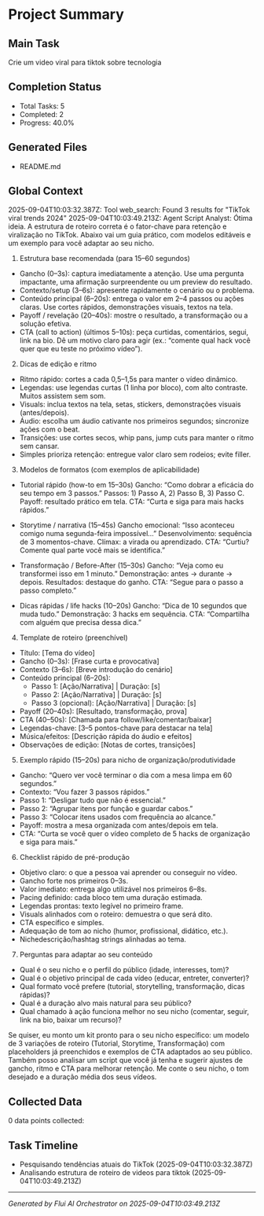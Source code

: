 # Project Summary

## Main Task
Crie um video viral para tiktok sobre tecnologia

## Completion Status
- Total Tasks: 5
- Completed: 2
- Progress: 40.0%

## Generated Files
- README.md

## Global Context

2025-09-04T10:03:32.387Z: Tool web_search: Found 3 results for "TikTok viral trends 2024"
2025-09-04T10:03:49.213Z: Agent Script Analyst: Ótima ideia. A estrutura de roteiro correta é o fator-chave para retenção e viralização no TikTok. Abaixo vai um guia prático, com modelos editáveis e um exemplo para você adaptar ao seu nicho.

1) Estrutura base recomendada (para 15–60 segundos)
- Gancho (0–3s): captura imediatamente a atenção. Use uma pergunta impactante, uma afirmação surpreendente ou um preview do resultado.
- Contexto/setup (3–6s): apresente rapidamente o cenário ou o problema.
- Conteúdo principal (6–20s): entrega o valor em 2–4 passos ou ações claras. Use cortes rápidos, demonstrações visuais, textos na tela.
- Payoff / revelação (20–40s): mostre o resultado, a transformação ou a solução efetiva.
- CTA (call to action) (últimos 5–10s): peça curtidas, comentários, segui, link na bio. Dê um motivo claro para agir (ex.: “comente qual hack você quer que eu teste no próximo vídeo”).

2) Dicas de edição e ritmo
- Ritmo rápido: cortes a cada 0,5–1,5s para manter o vídeo dinâmico.
- Legendas: use legendas curtas (1 linha por bloco), com alto contraste. Muitos assistem sem som.
- Visuals: inclua textos na tela, setas, stickers, demonstrações visuais (antes/depois).
- Áudio: escolha um áudio cativante nos primeiros segundos; sincronize ações com o beat.
- Transições: use cortes secos, whip pans, jump cuts para manter o ritmo sem cansar.
- Simples prioriza retenção: entregue valor claro sem rodeios; evite filler.

3) Modelos de formatos (com exemplos de aplicabilidade)
- Tutorial rápido (how-to em 15–30s)
  Gancho: “Como dobrar a eficácia do seu tempo em 3 passos.”
  Passos: 1) Passo A, 2) Passo B, 3) Passo C.
  Payoff: resultado prático em tela.
  CTA: “Curta e siga para mais hacks rápidos.”

- Storytime / narrativa (15–45s)
  Gancho emocional: “Isso aconteceu comigo numa segunda-feira impossível…”
  Desenvolvimento: sequência de 3 momentos-chave.
  Clímax: a virada ou aprendizado.
  CTA: “Curtiu? Comente qual parte você mais se identifica.”

- Transformação / Before-After (15–30s)
  Gancho: “Veja como eu transformei isso em 1 minuto.”
  Demonstração: antes → durante → depois.
  Resultados: destaque do ganho.
  CTA: “Segue para o passo a passo completo.”

- Dicas rápidas / life hacks (10–20s)
  Gancho: “Dica de 10 segundos que muda tudo.”
  Demonstração: 3 hacks em sequência.
  CTA: “Compartilha com alguém que precisa dessa dica.”

4) Template de roteiro (preenchível)
- Título: [Tema do vídeo]
- Gancho (0–3s): [Frase curta e provocativa]
- Contexto (3–6s): [Breve introdução do cenário]
- Conteúdo principal (6–20s):
  - Passo 1: [Ação/Narrativa] | Duração: [s]
  - Passo 2: [Ação/Narrativa] | Duração: [s]
  - Passo 3 (opcional): [Ação/Narrativa] | Duração: [s]
- Payoff (20–40s): [Resultado, transformação, prova]
- CTA (40–50s): [Chamada para follow/like/comentar/baixar]
- Legendas-chave: [3–5 pontos-chave para destacar na tela]
- Música/efeitos: [Descrição rápida do áudio e efeitos]
- Observações de edição: [Notas de cortes, transições]

5) Exemplo rápido (15–20s) para nicho de organização/produtividade
- Gancho: “Quero ver você terminar o dia com a mesa limpa em 60 segundos.”
- Contexto: “Vou fazer 3 passos rápidos.”
- Passo 1: “Desligar tudo que não é essencial.”
- Passo 2: “Agrupar itens por função e guardar cabos.”
- Passo 3: “Colocar itens usados com frequência ao alcance.”
- Payoff: mostra a mesa organizada com antes/depois em tela.
- CTA: “Curta se você quer o vídeo completo de 5 hacks de organização e siga para mais.”

6) Checklist rápido de pré-produção
- Objetivo claro: o que a pessoa vai aprender ou conseguir no vídeo.
- Gancho forte nos primeiros 0–3s.
- Valor imediato: entrega algo utilizável nos primeiros 6–8s.
- Pacing definido: cada bloco tem uma duração estimada.
- Legendas prontas: texto legível no primeiro frame.
- Visuals alinhados com o roteiro: demuestra o que será dito.
- CTA específico e simples.
- Adequação de tom ao nicho (humor, profissional, didático, etc.).
- Nichedescrição/hashtag strings alinhadas ao tema.

7) Perguntas para adaptar ao seu conteúdo
- Qual é o seu nicho e o perfil do público (idade, interesses, tom)?
- Qual é o objetivo principal de cada vídeo (educar, entreter, converter)?
- Qual formato você prefere (tutorial, storytelling, transformação, dicas rápidas)?
- Qual é a duração alvo mais natural para seu público?
- Qual chamado à ação funciona melhor no seu nicho (comentar, seguir, link na bio, baixar um recurso)?

Se quiser, eu monto um kit pronto para o seu nicho específico: um modelo de 3 variações de roteiro (Tutorial, Storytime, Transformação) com placeholders já preenchidos e exemplos de CTA adaptados ao seu público. Também posso analisar um script que você já tenha e sugerir ajustes de gancho, ritmo e CTA para melhorar retenção. Me conte o seu nicho, o tom desejado e a duração média dos seus vídeos.

## Collected Data
0 data points collected:


## Task Timeline
- Pesquisando tendências atuais do TikTok (2025-09-04T10:03:32.387Z)
- Analisando estrutura de roteiro de videos para tiktok (2025-09-04T10:03:49.213Z)

---
*Generated by Flui AI Orchestrator on 2025-09-04T10:03:49.213Z*
